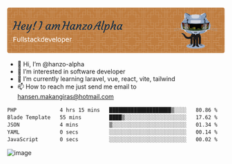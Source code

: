 ![Header](./github-header-image.png)

- 👋 Hi, I’m @hanzo-alpha
- 👀 I’m interested in software developer
- 🌱 I’m currently learning laravel, vue, react, vite, tailwind
- 📫 How to reach me just send me email to hansen.makangiras@hotmail.com 

<!---
hanzo-alpha/hanzo-alpha is a ✨ special ✨ repository because its `README.md` (this file) appears on your GitHub profile.
You can click the Preview link to take a look at your changes.
--->

<!--START_SECTION:waka-->

```txt
PHP              4 hrs 15 mins   ████████████████████▒░░░░   80.86 %
Blade Template   55 mins         ████▒░░░░░░░░░░░░░░░░░░░░   17.62 %
JSON             4 mins          ▒░░░░░░░░░░░░░░░░░░░░░░░░   01.34 %
YAML             0 secs          ░░░░░░░░░░░░░░░░░░░░░░░░░   00.14 %
JavaScript       0 secs          ░░░░░░░░░░░░░░░░░░░░░░░░░   00.02 %
```

<!--END_SECTION:waka-->

![image](https://github.com/hanzo-alpha/hanzo-alpha/assets/111342797/c4bd2977-6123-4017-8652-6e166259b484)

